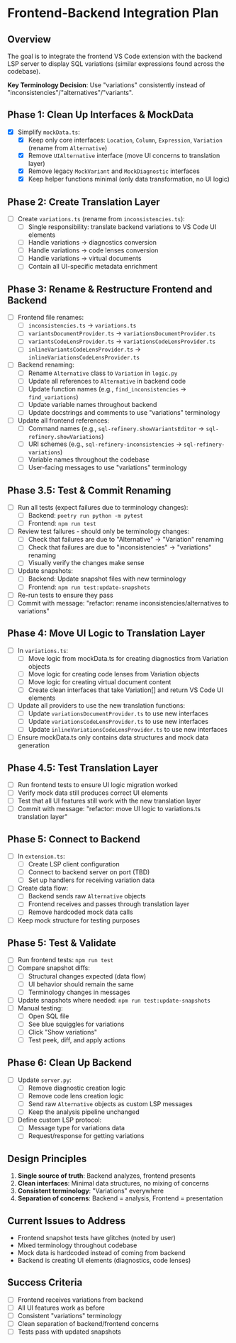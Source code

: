 # Frontend-Backend Integration Plan

## Overview

The goal is to integrate the frontend VS Code extension with the backend LSP server to display SQL variations (similar
expressions found across the codebase).

**Key Terminology Decision**: Use "variations" consistently instead of "inconsistencies"/"alternatives"/"variants".

## Phase 1: Clean Up Interfaces & MockData

- [x] Simplify `mockData.ts`:
  - [x] Keep only core interfaces: `Location`, `Column`, `Expression`, `Variation` (rename from `Alternative`)
  - [x] Remove `UIAlternative` interface (move UI concerns to translation layer)
  - [x] Remove legacy `MockVariant` and `MockDiagnostic` interfaces
  - [x] Keep helper functions minimal (only data transformation, no UI logic)

## Phase 2: Create Translation Layer

- [ ] Create `variations.ts` (rename from `inconsistencies.ts`):
  - [ ] Single responsibility: translate backend variations to VS Code UI elements
  - [ ] Handle variations → diagnostics conversion
  - [ ] Handle variations → code lenses conversion
  - [ ] Handle variations → virtual documents
  - [ ] Contain all UI-specific metadata enrichment

## Phase 3: Rename & Restructure Frontend and Backend

- [ ] Frontend file renames:
  - [ ] `inconsistencies.ts` → `variations.ts`
  - [ ] `variantsDocumentProvider.ts` → `variationsDocumentProvider.ts`
  - [ ] `variantsCodeLensProvider.ts` → `variationsCodeLensProvider.ts`
  - [ ] `inlineVariantsCodeLensProvider.ts` → `inlineVariationsCodeLensProvider.ts`
- [ ] Backend renaming:
  - [ ] Rename `Alternative` class to `Variation` in `logic.py`
  - [ ] Update all references to `Alternative` in backend code
  - [ ] Update function names (e.g., `find_inconsistencies` → `find_variations`)
  - [ ] Update variable names throughout backend
  - [ ] Update docstrings and comments to use "variations" terminology
- [ ] Update all frontend references:
  - [ ] Command names (e.g., `sql-refinery.showVariantsEditor` → `sql-refinery.showVariations`)
  - [ ] URI schemes (e.g., `sql-refinery-inconsistencies` → `sql-refinery-variations`)
  - [ ] Variable names throughout the codebase
  - [ ] User-facing messages to use "variations" terminology

## Phase 3.5: Test & Commit Renaming

- [ ] Run all tests (expect failures due to terminology changes):
  - [ ] Backend: `poetry run python -m pytest`
  - [ ] Frontend: `npm run test`
- [ ] Review test failures - should only be terminology changes:
  - [ ] Check that failures are due to "Alternative" → "Variation" renaming
  - [ ] Check that failures are due to "inconsistencies" → "variations" renaming
  - [ ] Visually verify the changes make sense
- [ ] Update snapshots:
  - [ ] Backend: Update snapshot files with new terminology
  - [ ] Frontend: `npm run test:update-snapshots`
- [ ] Re-run tests to ensure they pass
- [ ] Commit with message: "refactor: rename inconsistencies/alternatives to variations"

## Phase 4: Move UI Logic to Translation Layer

- [ ] In `variations.ts`:
  - [ ] Move logic from mockData.ts for creating diagnostics from Variation objects
  - [ ] Move logic for creating code lenses from Variation objects
  - [ ] Move logic for creating virtual document content
  - [ ] Create clean interfaces that take Variation[] and return VS Code UI elements
- [ ] Update all providers to use the new translation functions:
  - [ ] Update `variationsDocumentProvider.ts` to use new interfaces
  - [ ] Update `variationsCodeLensProvider.ts` to use new interfaces
  - [ ] Update `inlineVariationsCodeLensProvider.ts` to use new interfaces
- [ ] Ensure mockData.ts only contains data structures and mock data generation

## Phase 4.5: Test Translation Layer

- [ ] Run frontend tests to ensure UI logic migration worked
- [ ] Verify mock data still produces correct UI elements
- [ ] Test that all UI features still work with the new translation layer
- [ ] Commit with message: "refactor: move UI logic to variations.ts translation layer"

## Phase 5: Connect to Backend

- [ ] In `extension.ts`:
  - [ ] Create LSP client configuration
  - [ ] Connect to backend server on port (TBD)
  - [ ] Set up handlers for receiving variation data
- [ ] Create data flow:
  - [ ] Backend sends raw `Alternative` objects
  - [ ] Frontend receives and passes through translation layer
  - [ ] Remove hardcoded mock data calls
- [ ] Keep mock structure for testing purposes

## Phase 5: Test & Validate

- [ ] Run frontend tests: `npm run test`
- [ ] Compare snapshot diffs:
  - [ ] Structural changes expected (data flow)
  - [ ] UI behavior should remain the same
  - [ ] Terminology changes in messages
- [ ] Update snapshots where needed: `npm run test:update-snapshots`
- [ ] Manual testing:
  - [ ] Open SQL file
  - [ ] See blue squiggles for variations
  - [ ] Click "Show variations"
  - [ ] Test peek, diff, and apply actions

## Phase 6: Clean Up Backend

- [ ] Update `server.py`:
  - [ ] Remove diagnostic creation logic
  - [ ] Remove code lens creation logic
  - [ ] Send raw `Alternative` objects as custom LSP messages
  - [ ] Keep the analysis pipeline unchanged
- [ ] Define custom LSP protocol:
  - [ ] Message type for variations data
  - [ ] Request/response for getting variations

## Design Principles

1. **Single source of truth**: Backend analyzes, frontend presents
2. **Clean interfaces**: Minimal data structures, no mixing of concerns
3. **Consistent terminology**: "Variations" everywhere
4. **Separation of concerns**: Backend = analysis, Frontend = presentation

## Current Issues to Address

- Frontend snapshot tests have glitches (noted by user)
- Mixed terminology throughout codebase
- Mock data is hardcoded instead of coming from backend
- Backend is creating UI elements (diagnostics, code lenses)

## Success Criteria

- [ ] Frontend receives variations from backend
- [ ] All UI features work as before
- [ ] Consistent "variations" terminology
- [ ] Clean separation of backend/frontend concerns
- [ ] Tests pass with updated snapshots
